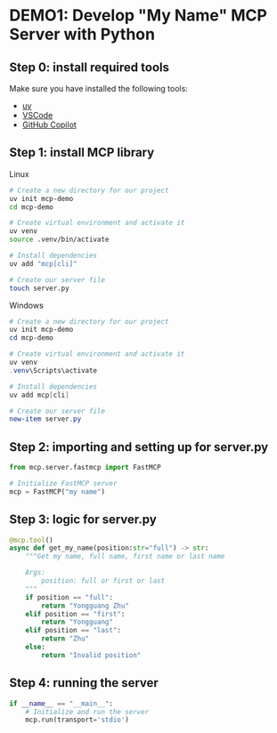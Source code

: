 # DEMO1: Develop "My Name" MCP Server with Python

## Step 0: install required tools

Make sure you have installed the following tools:
- [uv](https://docs.astral.sh/uv/getting-started/installation/)
- [VSCode](https://code.visualstudio.com/)
- [GitHub Copilot](https://github.com/features/copilot)

## Step 1: install MCP library

Linux

```bash
# Create a new directory for our project
uv init mcp-demo
cd mcp-demo

# Create virtual environment and activate it
uv venv
source .venv/bin/activate

# Install dependencies
uv add "mcp[cli]"

# Create our server file
touch server.py
```

Windows

```powershell
# Create a new directory for our project
uv init mcp-demo
cd mcp-demo

# Create virtual environment and activate it
uv venv
.venv\Scripts\activate

# Install dependencies
uv add mcp[cli]

# Create our server file
new-item server.py
```

## Step 2: importing and setting up for server.py

```python
from mcp.server.fastmcp import FastMCP

# Initialize FastMCP server
mcp = FastMCP("my name")
```

## Step 3: logic for server.py

```python
@mcp.tool()
async def get_my_name(position:str="full") -> str:
    """Get my name, full name, first name or last name

    Args:
        position: full or first or last
    """
    if position == "full":
        return "Yongguang Zhu"
    elif position == "first":
        return "Yongguang"
    elif position == "last":
        return "Zhu"
    else:
        return "Invalid position"
```

## Step 4: running the server

```python
if __name__ == "__main__":
    # Initialize and run the server
    mcp.run(transport='stdio')
```

